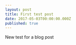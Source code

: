 ```yaml
---
layout: post
title: First test post
date: 2017-05-03T00:00:00.000Z
published: true
---
```


New test for a blog post